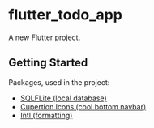 # flutter_todo_app

A new Flutter project.

## Getting Started

Packages, used in the project:

- [SQLFLite (local database)](https://pub.dev/packages/sqflite)
- [Cupertion Icons (cool bottom navbar)](https://flutter.dev/docs/cookbook)
- [Intl (formatting)](https://pub.dev/packages/intl/)
